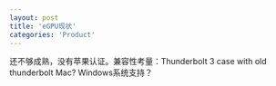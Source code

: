 ```yaml
---
layout: post
title: 'eGPU现状'
categories: 'Product'
---
```


还不够成熟，没有苹果认证。兼容性考量：Thunderbolt 3 case with old thunderbolt Mac? Windows系统支持？
